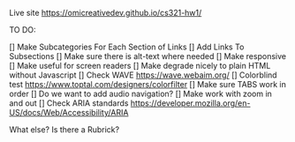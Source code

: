 Live site https://omicreativedev.github.io/cs321-hw1/

TO DO:

[] Make Subcategories For Each Section of Links
[] Add Links To Subsections
[] Make sure there is alt-text where needed
[] Make responsive
[] Make useful for screen readers
[] Make degrade nicely to plain HTML without Javascript
[] Check WAVE https://wave.webaim.org/
[] Colorblind test https://www.toptal.com/designers/colorfilter
[] Make sure TABS work in order
[] Do we want to add audio navigation?
[] Make work with zoom in and out
[] Check ARIA standards https://developer.mozilla.org/en-US/docs/Web/Accessibility/ARIA

What else? Is there a Rubrick?
